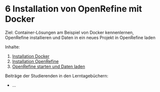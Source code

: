 # 6 Installation von OpenRefine mit Docker

Ziel: Container-Lösungen am Beispiel von Docker kennenlernen, OpenRefine installieren und Daten in ein neues Projekt in OpenRefine laden

Inhalte:
1. [Installation Docker](https://felixlohmeier.gitbooks.io/seminar-wir-bauen-uns-einen-bibliothekskatalog/content/06_1_installation_docker.html)
2. [Installation OpenRefine](https://felixlohmeier.gitbooks.io/seminar-wir-bauen-uns-einen-bibliothekskatalog/content/06_2_installation_openrefine.html)
3. [OpenRefine starten und Daten laden](https://felixlohmeier.gitbooks.io/seminar-wir-bauen-uns-einen-bibliothekskatalog/content/06_3_openrefine_starten_und_daten_laden.html)

Beiträge der Studierenden in den Lerntagebüchern:
* ...